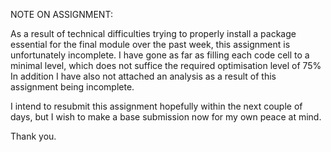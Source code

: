 NOTE ON ASSIGNMENT:

As a result of technical difficulties trying to properly install a package essential for the final module over the past week, this assignment is unfortunately incomplete. I have gone as far as filling each code cell to a minimal level, which does not suffice the required optimisation level of 75%
In addition I have also not attached an analysis as a result of this assignment being incomplete.

I intend to resubmit this assignment hopefully within the next couple of days, but I wish to make a base submission now for my own peace at mind.

Thank you.
